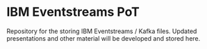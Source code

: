 # IBM Eventstreams PoT

Repository for the storing IBM Eventstreams / Kafka files. 
Updated presentations and other material will be developed and stored here.